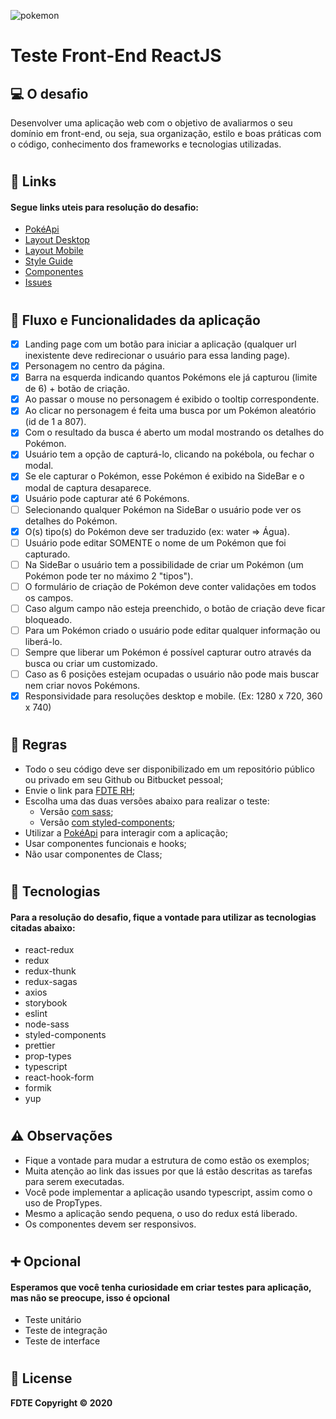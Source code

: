 ![pokemon](https://upload.wikimedia.org/wikipedia/commons/thumb/9/98/International_Pok%C3%A9mon_logo.svg/300px-International_Pok%C3%A9mon_logo.svg.png)

# **Teste Front-End ReactJS**

## 💻 **O desafio**

Desenvolver uma aplicação web com o objetivo de avaliarmos o seu domínio em front-end, ou seja, sua organização, estilo e boas práticas com o código, conhecimento dos frameworks e tecnologias utilizadas.

#
## 🔗 **Links**
#### **Segue links uteis para resolução do desafio:**
- [PokéApi](https://pokeapi.co/)
- [Layout Desktop](https://www.figma.com/proto/l92meWj5EzwY3q8XZro1i0/Teste-Front?node-id=13%3A13571&scaling=min-zoom)
- [Layout Mobile](https://www.figma.com/proto/l92meWj5EzwY3q8XZro1i0/Teste-Front?node-id=41%3A18782&scaling=min-zoom)
- [Style Guide](https://www.figma.com/proto/l92meWj5EzwY3q8XZro1i0/Teste-Front?node-id=36%3A2135&scaling=min-zoom)
- [Componentes](https://www.figma.com/proto/l92meWj5EzwY3q8XZro1i0/Teste-Front?node-id=27%3A18584&scaling=min-zoom)
- [Issues](https://bitbucket.org/fdtedsd/teste-frontend/issues)

#
## 📝 **Fluxo e Funcionalidades da aplicação**
- [x] Landing page com um botão para iniciar a aplicação (qualquer url inexistente deve redirecionar o usuário para essa landing page).
- [x] Personagem no centro da página.
- [x] Barra na esquerda indicando quantos Pokémons ele já capturou (limite de 6) + botão de criação.
- [x] Ao passar o mouse no personagem é exibido o tooltip correspondente.
- [x] Ao clicar no personagem é feita uma busca por um Pokémon aleatório (id de 1 a 807).
- [x] Com o resultado da busca é aberto um modal mostrando os detalhes do Pokémon.
- [x] Usuário tem a opção de capturá-lo, clicando na pokébola, ou fechar o modal.
- [x] Se ele capturar o Pokémon, esse Pokémon é exibido na SideBar e o modal de captura desaparece.
- [x] Usuário pode capturar até 6 Pokémons.
- [ ] Selecionando qualquer Pokémon na SideBar o usuário pode ver os detalhes do Pokémon.
- [x] O(s) tipo(s) do Pokémon deve ser traduzido (ex: water => Água).
- [ ] Usuário pode editar SOMENTE o nome de um Pokémon que foi capturado.
- [ ] Na SideBar o usuário tem a possibilidade de criar um Pokémon (um Pokémon pode ter no máximo 2 "tipos").
- [ ] O formulário de criação de Pokémon deve conter validações em todos os campos.
- [ ] Caso algum campo não esteja preenchido, o botão de criação deve ficar bloqueado.
- [ ] Para um Pokémon criado o usuário pode editar qualquer informação ou liberá-lo.
- [ ] Sempre que liberar um Pokémon é possível capturar outro através da busca ou criar um customizado.
- [ ] Caso as 6 posições estejam ocupadas o usuário não pode mais buscar nem criar novos Pokémons.
- [x] Responsividade para resoluções desktop e mobile. (Ex: 1280 x 720, 360 x 740)
#

## 📖 **Regras**
- Todo o seu código deve ser disponibilizado em um repositório público ou privado em seu Github ou Bitbucket pessoal;
- Envie o link para [FDTE RH](mailto:vanessa.bruno@fdte.io?subject=Teste_Front-End_ReactJS);
- Escolha uma das duas versões abaixo para realizar o teste:
  * Versão [com sass](https://bitbucket.org/fdtedsd/teste-frontend/src/master/examples/with-sass/);
  * Versão [com styled-components](https://bitbucket.org/fdtedsd/teste-frontend/src/master/examples/with-styled-components/);
- Utilizar a [PokéApi](https://pokeapi.co/) para interagir com a aplicação;
- Usar componentes funcionais e hooks;
- Não usar componentes de Class;
#
## 🚀 **Tecnologias**
#### **Para a resolução do desafio, fique a vontade para utilizar as tecnologias citadas abaixo:**

- react-redux
- redux
- redux-thunk
- redux-sagas
- axios
- storybook
- eslint
- node-sass
- styled-components
- prettier
- prop-types
- typescript
- react-hook-form
- formik
- yup

#
## ⚠️ **Observações**
- Fique a vontade para mudar a estrutura de como estão os exemplos;
- Muita atenção ao link das issues por que lá estão descritas as tarefas para serem executadas.
- Você pode implementar a aplicação usando typescript, assim como o uso de PropTypes.
- Mesmo a aplicação sendo pequena, o uso do redux está liberado.
- Os componentes devem ser responsivos.

#
## ➕ **Opcional**
#### **Esperamos que você tenha curiosidade em criar testes para aplicação, mas não se preocupe, isso é opcional**
 - Teste unitário
 - Teste de integração
 - Teste de interface

#
## 📝 **License**
**FDTE Copyright © 2020**
